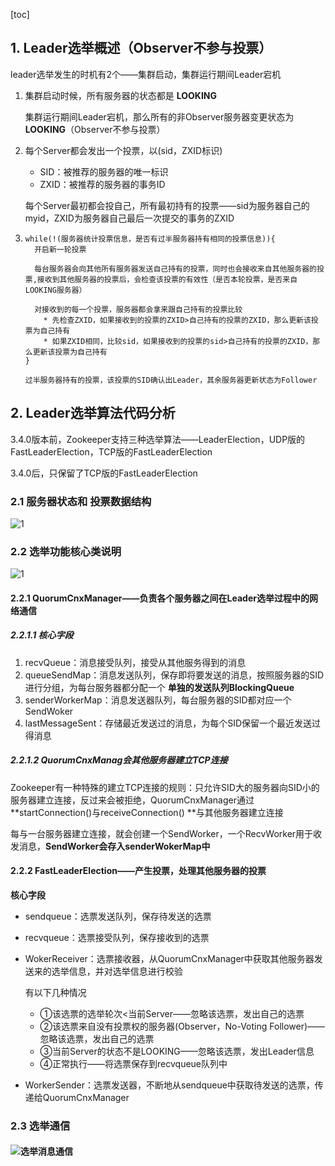 [toc]

## 1. Leader选举概述（Observer不参与投票）

leader选举发生的时机有2个——集群启动，集群运行期间Leader宕机

1. 集群启动时候，所有服务器的状态都是 **LOOKING**

   集群运行期间Leader宕机，那么所有的非Observer服务器变更状态为 **LOOKING**（Observer不参与投票）
2. 每个Server都会发出一个投票，以(sid，ZXID标识)

   * SID：被推荐的服务器的唯一标识
   * ZXID：被推荐的服务器的事务ID

   每个Server最初都会投自己，所有最初持有的投票——sid为服务器自己的myid，ZXID为服务器自己最后一次提交的事务的ZXID
3. ```
   while(!(服务器统计投票信息，是否有过半服务器持有相同的投票信息)){
     开启新一轮投票
   
     每台服务器会向其他所有服务器发送自己持有的投票，同时也会接收来自其他服务器的投票,接收到其他服务器的投票后，会检查该投票的有效性（是否本轮投票，是否来自LOOKING服务器）
   
     对接收到的每一个投票，服务器都会拿来跟自己持有的投票比较
       * 先检查ZXID，如果接收到的投票的ZXID>自己持有的投票的ZXID，那么更新该投票为自己持有
       * 如果ZXID相同，比较sid，如果接收到的投票的sid>自己持有的投票的ZXID，那么更新该投票为自己持有
   }
   
   过半服务器持有的投票，该投票的SID确认出Leader，其余服务器更新状态为Follower
   ```

## 2. Leader选举算法代码分析

3.4.0版本前，Zookeeper支持三种选举算法——LeaderElection，UDP版的FastLeaderElection，TCP版的FastLeaderElection

3.4.0后，只保留了TCP版的FastLeaderElection

### 2.1 服务器状态和 投票数据结构

![1](p/10.png)

### 2.2 选举功能核心类说明

![1](p/选举类图.png)

#### 2.2.1 QuorumCnxManager——负责各个服务器之间在Leader选举过程中的网络通信

##### 2.2.1.1 核心字段

1. recvQueue：消息接受队列，接受从其他服务得到的消息
2. queueSendMap：消息发送队列，保存即将要发送的消息，按照服务器的SID进行分组，为每台服务器都分配一个 **单独的发送队列BlockingQueue**
3. senderWorkerMap：消息发送器队列，每台服务器的SID都对应一个SendWoker
4. lastMessageSent：存储最近发送过的消息，为每个SID保留一个最近发送过得消息

##### 2.2.1.2 QuorumCnxManag会其他服务器建立TCP连接

Zookeeper有一种特殊的建立TCP连接的规则：只允许SID大的服务器向SID小的服务器建立连接，反过来会被拒绝，QuorumCnxManager通过**startConnection()与receiveConnection() **与其他服务器建立连接

每与一台服务器建立连接，就会创建一个SendWorker，一个RecvWorker用于收发消息，**SendWorker会存入senderWokerMap中**

#### 2.2.2 FastLeaderElection——产生投票，处理其他服务器的投票

**核心字段**

* sendqueue：选票发送队列，保存待发送的选票
* recvqueue：选票接受队列，保存接收到的选票
* WokerReceiver：选票接收器，从QuorumCnxManager中获取其他服务器发送来的选举信息，并对选举信息进行校验

  有以下几种情况

  * ①该选票的选举轮次<当前Server——忽略该选票，发出自己的选票
  * ②该选票来自没有投票权的服务器(Observer，No-Voting Follower)——忽略该选票，发出自己的选票
  * ③当前Server的状态不是LOOKING——忽略该选票，发出Leader信息
  * ④正常执行——将选票保存到recvqueue队列中
* WorkerSender：选票发送器，不断地从sendqueue中获取待发送的选票，传递给QuorumCnxManager

### 2.3 选举通信

#### ![选举消息通信](p/选举消息通信.png)
